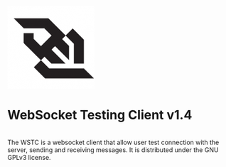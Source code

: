 ![alt tag](https://raw.githubusercontent.com/maxpowersi/WSTC/master/logo.png)
<br/>
# WebSocket Testing Client v1.4
<br/>
The WSTC is a websocket client that allow user test connection with the server, sending and receiving messages. It is distributed under the GNU GPLv3 license.